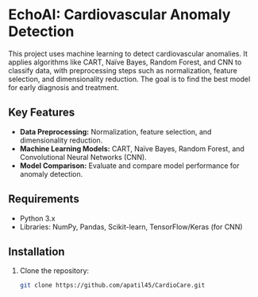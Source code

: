 # EchoAI: Cardiovascular Anomaly Detection

This project uses machine learning to detect cardiovascular anomalies. It applies algorithms like CART, Naïve Bayes, Random Forest, and CNN to classify data, with preprocessing steps such as normalization, feature selection, and dimensionality reduction. The goal is to find the best model for early diagnosis and treatment.

## Key Features
- **Data Preprocessing:** Normalization, feature selection, and dimensionality reduction.
- **Machine Learning Models:** CART, Naïve Bayes, Random Forest, and Convolutional Neural Networks (CNN).
- **Model Comparison:** Evaluate and compare model performance for anomaly detection.

## Requirements
- Python 3.x
- Libraries: NumPy, Pandas, Scikit-learn, TensorFlow/Keras (for CNN)

## Installation
1. Clone the repository:
   ```bash
   git clone https://github.com/apatil45/CardioCare.git
